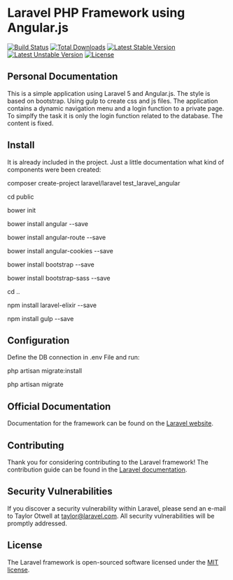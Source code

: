 # Laravel PHP Framework using Angular.js

[![Build Status](https://travis-ci.org/laravel/framework.svg)](https://travis-ci.org/laravel/framework)
[![Total Downloads](https://poser.pugx.org/laravel/framework/d/total.svg)](https://packagist.org/packages/laravel/framework)
[![Latest Stable Version](https://poser.pugx.org/laravel/framework/v/stable.svg)](https://packagist.org/packages/laravel/framework)
[![Latest Unstable Version](https://poser.pugx.org/laravel/framework/v/unstable.svg)](https://packagist.org/packages/laravel/framework)
[![License](https://poser.pugx.org/laravel/framework/license.svg)](https://packagist.org/packages/laravel/framework)

## Personal Documentation

This is a simple application using Laravel 5 and Angular.js. The style is based on bootstrap. Using gulp to create css and js files. The application contains a dynamic navigation menu and a login function to a private page. To simplfy the task it is only the login function related to the database. The content is fixed.


## Install

It is already included in the project. Just a little documentation what kind of components were been created:

composer create-project laravel/laravel test_laravel_angular

cd public

bower init

bower install angular --save

bower install angular-route --save

bower install angular-cookies --save

bower install bootstrap --save

bower install bootstrap-sass --save

cd ..

npm install laravel-elixir --save

npm install gulp --save

## Configuration

Define the DB connection in .env File and run:

php artisan migrate:install

php artisan migrate

## Official Documentation

Documentation for the framework can be found on the [Laravel website](http://laravel.com/docs).

## Contributing

Thank you for considering contributing to the Laravel framework! The contribution guide can be found in the [Laravel documentation](http://laravel.com/docs/contributions).

## Security Vulnerabilities

If you discover a security vulnerability within Laravel, please send an e-mail to Taylor Otwell at taylor@laravel.com. All security vulnerabilities will be promptly addressed.

## License

The Laravel framework is open-sourced software licensed under the [MIT license](http://opensource.org/licenses/MIT).
